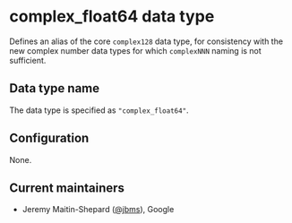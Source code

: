 # complex_float64 data type

Defines an alias of the core `complex128` data type, for consistency with the new
complex number data types for which `complexNNN` naming is not sufficient.

## Data type name

The data type is specified as `"complex_float64"`.

## Configuration

None.

## Current maintainers

* Jeremy Maitin-Shepard ([@jbms](https://github.com/jbms)), Google
